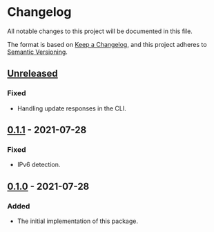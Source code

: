 # Changelog

All notable changes to this project will be documented in this file.

The format is based on [Keep a Changelog](https://keepachangelog.com/en/1.0.0/),
and this project adheres to
[Semantic Versioning](https://semver.org/spec/v2.0.0.html).

## [Unreleased]

### Fixed

- Handling update responses in the CLI.

## [0.1.1] - 2021-07-28

### Fixed

- IPv6 detection.

## [0.1.0] - 2021-07-28

### Added

- The initial implementation of this package.

[unreleased]: https://github.com/jordanbtucker/ddns-client/compare/v0.1.1...HEAD
[0.1.1]: https://github.com/jordanbtucker/ddns-client/compare/v0.1.0...v0.1.1
[0.1.0]: https://github.com/jordanbtucker/ddns-client/releases/tag/v0.1.0
